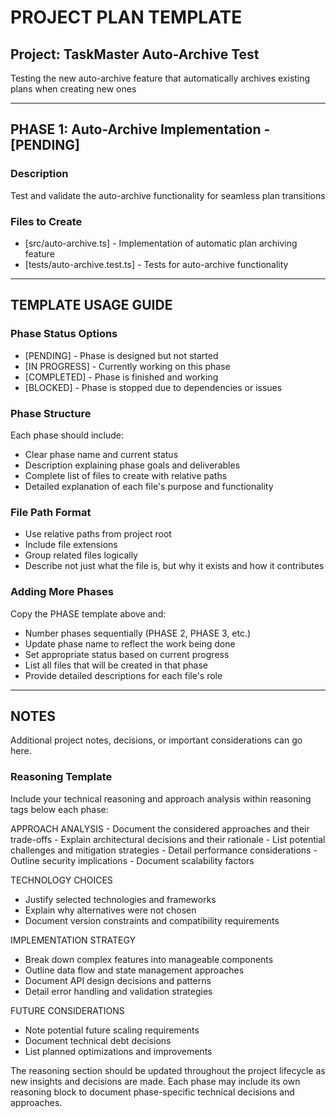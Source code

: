 # PROJECT PLAN TEMPLATE

## Project: TaskMaster Auto-Archive Test
Testing the new auto-archive feature that automatically archives existing plans when creating new ones

---

## PHASE 1: Auto-Archive Implementation - [PENDING]

### Description
Test and validate the auto-archive functionality for seamless plan transitions

### Files to Create
- [src/auto-archive.ts] - Implementation of automatic plan archiving feature
- [tests/auto-archive.test.ts] - Tests for auto-archive functionality

---

## TEMPLATE USAGE GUIDE

### Phase Status Options
- [PENDING] - Phase is designed but not started
- [IN PROGRESS] - Currently working on this phase  
- [COMPLETED] - Phase is finished and working
- [BLOCKED] - Phase is stopped due to dependencies or issues

### Phase Structure
Each phase should include:
- Clear phase name and current status
- Description explaining phase goals and deliverables
- Complete list of files to create with relative paths
- Detailed explanation of each file's purpose and functionality


### File Path Format
- Use relative paths from project root
- Include file extensions
- Group related files logically
- Describe not just what the file is, but why it exists and how it contributes

### Adding More Phases
Copy the PHASE template above and:
- Number phases sequentially (PHASE 2, PHASE 3, etc.)
- Update phase name to reflect the work being done
- Set appropriate status based on current progress
- List all files that will be created in that phase
- Provide detailed descriptions for each file's role

---

## NOTES
Additional project notes, decisions, or important considerations can go here. 

### Reasoning Template
Include your technical reasoning and approach analysis within reasoning tags below each phase:

<reasoning>
APPROACH ANALYSIS
- Document the considered approaches and their trade-offs
- Explain architectural decisions and their rationale
- List potential challenges and mitigation strategies
- Detail performance considerations
- Outline security implications
- Document scalability factors

TECHNOLOGY CHOICES
- Justify selected technologies and frameworks
- Explain why alternatives were not chosen
- Document version constraints and compatibility requirements

IMPLEMENTATION STRATEGY
- Break down complex features into manageable components
- Outline data flow and state management approaches
- Document API design decisions and patterns
- Detail error handling and validation strategies

FUTURE CONSIDERATIONS
- Note potential future scaling requirements
- Document technical debt decisions
- List planned optimizations and improvements
</reasoning>

The reasoning section should be updated throughout the project lifecycle as new insights and decisions are made. Each phase may include its own reasoning block to document phase-specific technical decisions and approaches.
